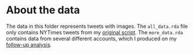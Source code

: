 # About the data

The data in this folder represents tweets with images. The `all_data.rda` file only contains NYTimes tweets from my [original script](R/original_load_and_clean.R). The `more_data.rda` contains data from several different accounts, which I produced on my [follow-up analysis](R/load_and_clean_data.R).
